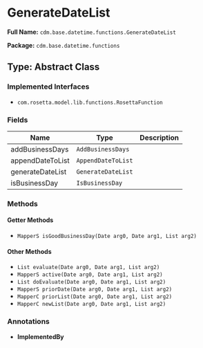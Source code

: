 # GenerateDateList

**Full Name:** `cdm.base.datetime.functions.GenerateDateList`

**Package:** `cdm.base.datetime.functions`

## Type: Abstract Class

### Implemented Interfaces

- `com.rosetta.model.lib.functions.RosettaFunction`

### Fields

| Name | Type | Description |
|------|------|-------------|
| addBusinessDays | `AddBusinessDays` |  |
| appendDateToList | `AppendDateToList` |  |
| generateDateList | `GenerateDateList` |  |
| isBusinessDay | `IsBusinessDay` |  |

### Methods

#### Getter Methods

- `MapperS isGoodBusinessDay(Date arg0, Date arg1, List arg2)`

#### Other Methods

- `List evaluate(Date arg0, Date arg1, List arg2)`
- `MapperS active(Date arg0, Date arg1, List arg2)`
- `List doEvaluate(Date arg0, Date arg1, List arg2)`
- `MapperS priorDate(Date arg0, Date arg1, List arg2)`
- `MapperC priorList(Date arg0, Date arg1, List arg2)`
- `MapperC newList(Date arg0, Date arg1, List arg2)`

### Annotations

- **ImplementedBy**

